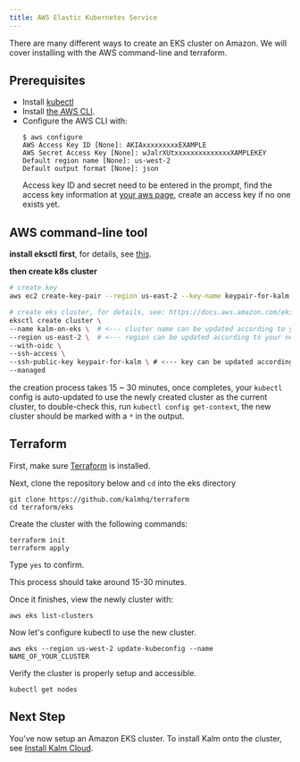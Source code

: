 ```yaml
---
title: AWS Elastic Kubernetes Service
---
```


There are many different ways to create an EKS cluster on Amazon. We will cover installing with the AWS command-line and terraform.

## Prerequisites

- Install [kubectl](https://kubernetes.io/docs/tasks/tools/install-kubectl/)
- Install [the AWS CLI](https://docs.aws.amazon.com/cli/latest/userguide/install-cliv2.html).
- Configure the AWS CLI with:
  ```shell
  $ aws configure
  AWS Access Key ID [None]: AKIAxxxxxxxxxEXAMPLE
  AWS Secret Access Key [None]: wJalrXUtxxxxxxxxxxxxxxXAMPLEKEY
  Default region name [None]: us-west-2
  Default output format [None]: json
  ```
  Access key ID and secret need to be entered in the prompt, find the access key information at [your aws page](https://console.aws.amazon.com/iam/home?#/security_credentials), create an access key if no one exists yet.

## AWS command-line tool

**install eksctl first**, for details, see [this](https://docs.aws.amazon.com/eks/latest/userguide/eksctl.html#installing-eksctl).

**then create k8s cluster**

```bash
# create key
aws ec2 create-key-pair --region us-east-2 --key-name keypair-for-kalm # <--- key-name can be updated according to your needs

# create eks cluster, for details, see: https://docs.aws.amazon.com/eks/latest/userguide/getting-started-eksctl.html
eksctl create cluster \
--name kalm-on-eks \  # <--- cluster name can be updated according to your needs
--region us-east-2 \  # <--- region can be updated according to your needs
--with-oidc \
--ssh-access \
--ssh-public-key keypair-for-kalm \ # <--- key can be updated according to your needs, make sure the key exist though
--managed
```

the creation process takes 15 ~ 30 minutes, once completes, your `kubectl` config is auto-updated to use the newly created cluster as the current cluster, to double-check this, run `kubectl config get-context`, the new cluster should be marked with a `*` in the output.

## Terraform

First, make sure [Terraform](https://learn.hashicorp.com/tutorials/terraform/install-cli) is installed.

Next, clone the repository below and `cd` into the eks directory

```
git clone https://github.com/kalmhq/terraform
cd terraform/eks
```

Create the cluster with the following commands:

```
terraform init
terraform apply
```

Type `yes` to confirm.

This process should take around 15-30 minutes.

Once it finishes, view the newly cluster with:

```
aws eks list-clusters
```

Now let's configure kubectl to use the new cluster.

```
aws eks --region us-west-2 update-kubeconfig --name NAME_OF_YOUR_CLUSTER
```

Verify the cluster is properly setup and accessible.

```
kubectl get nodes
```

## Next Step

You've now setup an Amazon EKS cluster. To install Kalm onto the cluster, see [Install Kalm Cloud](install-kalm-cloud).